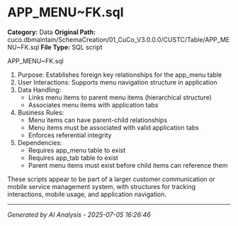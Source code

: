 # APP_MENU~FK.sql

**Category:** Data
**Original Path:** cuco.dbmaintain/SchemaCreation/01_CuCo_V3.0.0.0/CUSTC/Table/APP_MENU~FK.sql
**File Type:** SQL script

APP_MENU~FK.sql
1. Purpose: Establishes foreign key relationships for the app_menu table
2. User Interactions: Supports menu navigation structure in application
3. Data Handling:
   - Links menu items to parent menu items (hierarchical structure)
   - Associates menu items with application tabs
4. Business Rules:
   - Menu items can have parent-child relationships
   - Menu items must be associated with valid application tabs
   - Enforces referential integrity
5. Dependencies:
   - Requires app_menu table to exist
   - Requires app_tab table to exist
   - Parent menu items must exist before child items can reference them

These scripts appear to be part of a larger customer communication or mobile service management system, with structures for tracking interactions, mobile usage, and application navigation.

---
*Generated by AI Analysis - 2025-07-05 16:26:46*
